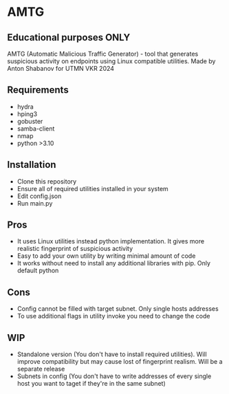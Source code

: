 # AMTG
## Educational purposes ONLY
AMTG (Automatic Malicious Traffic Generator) - tool that generates suspicious activity on endpoints using Linux compatible utilities. Made by Anton Shabanov for UTMN VKR 2024
## Requirements
- hydra
- hping3
- gobuster
- samba-client
- nmap
- python >3.10
## Installation
- Clone this repository
- Ensure all of required utilities installed in your system
- Edit config.json
- Run main.py     
## Pros
- It uses Linux utilities instead python implementation. It gives more realistic fingerprint of suspicious activity
- Easy to add your own utility by writing minimal amount of code
- It works without need to install any additional libraries with pip. Only default python
## Cons
- Config cannot be filled with target subnet. Only single hosts addresses
- To use additional flags in utility invoke you need to change the code
## WIP
- Standalone version (You don't have to install required utilities). Will improve compatibility but may cause lost of fingerprint realism. Will be a separate release
- Subnets in config (You don't have to write addresses of every single host you want to taget if they're in the same subnet)
   
